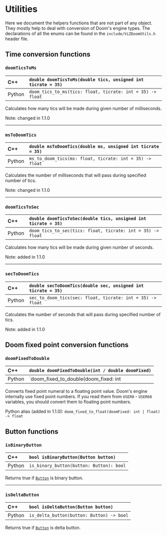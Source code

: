 # Utilities

Here we document the helpers functions that are not part of any object.
They mostly help to deal with conversion of Doom's engine types.
The declarations of all the enums can be found in the `include/ViZDoomUtils.h` header file.


## Time conversion functions

### `doomTicsToMs`

| C++    | `double doomTicsToMs(double tics, unsigned int ticrate = 35)` |
| :--    | :--                                                           |
| Python | `doom_tics_to_ms(tics: float, ticrate: int = 35) -> float`    |

Calculates how many tics will be made during given number of milliseconds.

Note: changed in 1.1.0


---
### `msToDoomTics`

| C++    | `double msToDoomTics(double ms, unsigned int ticrate = 35)` |
| :--    | :--                                                         |
| Python | `ms_to_doom_tics(ms: float, ticrate: int = 35) -> float`    |

Calculates the number of milliseconds that will pass during specified number of tics.

Note: changed in 1.1.0


---
### `doomTicsToSec`

| C++    | `double doomTicsToSec(double tics, unsigned int ticrate = 35)` |
| :--    | :--                                                            |
| Python | `doom_tics_to_sec(tics: float, ticrate: int = 35) -> float`    |

Calculates how many tics will be made during given number of seconds.

Note: added in 1.1.0


---
### `secToDoomTics`

| C++    | `double secToDoomTics(double sec, unsigned int ticrate = 35)` |
| :--    | :--                                                           |
| Python | `sec_to_doom_tics(sec: float, ticrate: int = 35) -> float`    |

Calculates the number of seconds that will pass during specified number of tics.

Note: added in 1.1.0


## Doom fixed point conversion functions

### `doomFixedToDouble`

| C++    | `double doomFixedToDouble(int / double doomFixed)`      |
| :--    | :--                                                     |
| Python | `doom_fixed_to_double(doom_fixed: int | float) -> float` |

Converts fixed point numeral to a floating point value.
Doom's engine internally use fixed point numbers.
If you read them from `USER0` - `USER60` variables,
you should convert them to floating point numbers.

Python alias (added in 1.1.0): `doom_fixed_to_float(doomFixed: int | float) -> float`


## Button functions

### `isBinaryButton`

| C++    | `bool isBinaryButton(Button button)`     |
| :--    | :--                                      |
| Python | `is_binary_button(button: Button): bool` |

Returns true if [`Button`](./enums.md#button) is binary button.


---
### `isDeltaButton`

| C++    | `bool isDeltaButton(Button button)`       |
| :--    | :--                                       |
| Python | `is_delta_button(button: Button) -> bool` |

Returns true if [`Button`](./enums.md#button) is delta button.
